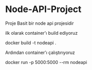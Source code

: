 # Node-API-Project

Proje Basit bir node api projesidir  

ilk olarak container'ı build ediyoruz

docker build -t nodeapi .

Ardından container'ı çalıştırıyoruz

docker run  -p 5000:5000 --rm nodeapi

